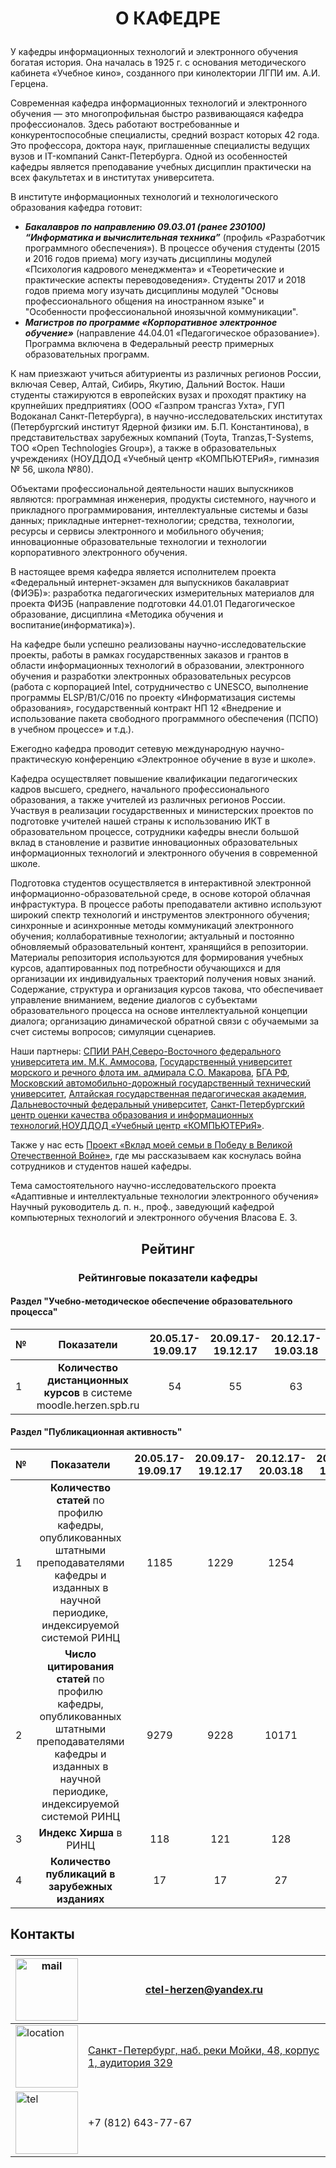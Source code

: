 <h1><p align='center'> О КАФЕДРЕ </p></h1>
У кафедры информационных технологий и электронного обучения богатая история. Она началась в 1925 г. с основания методического кабинета «Учебное кино», созданного при кинолектории ЛГПИ им. А.И. Герцена.

Современная кафедра информационных технологий и электронного обучения — это многопрофильная быстро развивающаяся кафедра профессионалов. Здесь работают востребованные и конкурентоспособные специалисты, средний возраст которых 42 года. Это профессора, доктора наук, приглашенные специалисты ведущих вузов и IT-компаний Санкт-Петербурга. Одной из особенностей кафедры является преподавание учебных дисциплин практически на всех факультетах и в институтах университета.

В институте информационных технологий и технологического образования кафедра готовит:

 - ***Бакалавров по направлению 09.03.01 (ранее 230100) “Информатика и вычислительная техника”***  (профиль «Разработчик программного обеспечения»). В процессе обучения студенты (2015 и 2016 годов приема) могу изучать дисциплины модулей «Психология кадрового менеджмента» и «Теоретические и практические аспекты переводоведения». Студенты 2017 и 2018 годов приема могу изучать дисциплины модулей "Основы профессионального общения на иностранном языке" и "Особенности профессиональной иноязычной коммуникации".
- ***Магистров по программе «Корпоративное электронное обучение»*** (направление 44.04.01 «Педагогическое образование»). Программа включена в Федеральный реестр примерных образовательных программ.

К нам приезжают учиться абитуриенты из различных регионов России, включая Север, Алтай, Сибирь, Якутию, Дальний Восток. Наши студенты стажируются в европейских вузах и проходят практику на крупнейших предприятиях (ООО «Газпром трансгаз Ухта», ГУП Водоканал Санкт-Петербурга), в научно-исследовательских институтах (Петербургский институт Ядерной физики им. Б.П. Константинова), в представительствах зарубежных компаний (Toyta, Tranzas,T-Systems, ТОО «Open Technologies Group»), а также в образовательных учреждениях (НОУДДОД «Учебный центр «КОМПЬЮТЕРиЯ», гимназия № 56, школа №80).

Объектами профессиональной деятельности наших выпускников являются: программная инженерия, продукты системного, научного и прикладного программирования, интеллектуальные системы и базы данных; прикладные интернет-технологии; средства, технологии, ресурсы и сервисы электронного и мобильного обучения; инновационные образовательные технологии и технологии корпоративного электронного обучения.

В настоящее время кафедра является исполнителем проекта «Федеральный интернет-экзамен для выпускников бакалавриат (ФИЭБ)»: разработка педагогических измерительных материалов для проекта ФИЭБ (направление подготовки 44.01.01 Педагогическое образование, дисциплина «Методика обучения и воспитание(информатика)»).

На кафедре были успешно реализованы научно-исследовательские проекты, работы в рамках государственных заказов и грантов в области информационных технологий в образовании, электронного обучения и разработки электронных образовательных ресурсов (работа с корпорацией Intel, сотрудничество с UNESCO, выполнение программы ELSP/B1/C/016 по проекту «Информатизация системы образования», государственный контракт НП 12 «Внедрение и использование пакета свободного программного обеспечения (ПСПО) в учебном процессе» и т.д.).

Ежегодно кафедра проводит сетевую международную научно-практическую конференцию «Электронное обучение в вузе и школе».

Кафедра осуществляет повышение квалификации педагогических кадров высшего, среднего, начального профессионального образования, а также учителей из различных регионов России. Участвуя в реализации государственных и министерских проектов по подготовке учителей нашей страны к использованию ИКТ в образовательном процессе, сотрудники кафедры внесли большой вклад в становление и развитие инновационных образовательных информационных технологий и электронного обучения в современной школе.

Подготовка студентов осуществляется в интерактивной электронной информационно-образовательной среде, в основе которой облачная инфрастуктура. В процессе работы преподаватели активно используют широкий спектр технологий и инструментов электронного обучения; синхронные и асинхронные методы коммуникаций электронного обучения; коллаборативные технологии; актуальный и постоянно обновляемый образовательный контент, хранящийся в репозитории. Материалы репозитория используются для формирования учебных курсов, адаптированных под потребности обучающихся и для организации их индивидуальных траекторий получения новых знаний. Содержание, структура и организация курсов такова, что обеспечивает управление вниманием, ведение диалогов с субъектами образовательного процесса на основе интеллектуальной концепции диалога; организацию динамической обратной связи с обучаемыми за счет системы вопросов; симуляции сценариев.

Наши партнеры: [СПИИ РАН](http://www.spiiras.nw.ru/),[Северо-Восточного федерального университета им. М.К. Аммосова](https://www.s-vfu.ru/), [Государственный университет морского и речного флота им. адмирала С.О. Макарова](https://gumrf.ru/), [БГА РФ](http://www.bgarf.ru/), [Московский автомобильно-дорожный государственный технический университет](http://www.madi.ru/), [Алтайская государственная педагогическая академия](https://www.altspu.ru/), [Дальневосточный федеральный университет](https://www.dvfu.ru/), [Санкт-Петербургский центр оценки качества образования и информационных технологий](https://rcokoit.ru/),[НОУДДОД «Учебный центр «КОМПЬЮТЕРиЯ»](https://e-computeria.ru/).

Также у нас есть [Проект «Вклад моей семьи в Победу в Великой Отечественной Войне»](https://ict.herzen.spb.ru/department/about-us/ww2), где мы рассказываем как коснулась война сотрудников и студентов нашей кафедры.

Тема самостоятельного научно-исследовательского проекта 
«Адаптивные и интеллектуальные технологии электронного обучения»
Научный руководитель д. п. н., проф., заведующий кафедрой компьютерных
технологий и электронного обучения
Власова Е. З.

<h2><p align='center'> Рейтинг </p></h2>
<h3><p align='center'> Рейтинговые показатели кафедры </p></h3>
<h4> Раздел "Учебно-методическое обеспечение образовательного процесса" </h4>

| №    |       **Показатели**                        | 20.05.17-19.09.17 | 20.09.17-19.12.17 | 20.12.17-19.03.18 | 20.03.17-19.05.18 | 20.05.17-19.09.18 | 20.09.18-19.12.18 |
| ---- | :----------------------------------------------------------: | :---------------: | :---------------: | :---------------: | :---------------: | :---------------: | :---------------: |
| 1    | **Количество дистанционных курсов** в системе moodle.herzen.spb.ru |        54         |        55         |        63         |        66         |        85         |        102        |

<h4> Раздел "Публикационная активность" </h4>

| №    |                        **Показатели**                        | 20.05.17-19.09.17 | 20.09.17-19.12.17 | 20.12.17-20.03.18 | 20.09.18-19.12.18 |
| ---- | :----------------------------------------------------------: | :---------------: | :---------------: | :---------------: | :---------------: |
| 1    | **Количество статей** по профилю кафедры, опубликованных штатными преподавателями кафедры и изданных в научной периодике, индексируемой системой РИНЦ |       1185        |       1229        |       1254        |       1395        |
| 2    | **Число цитирования статей** по профилю кафедры, опубликованных штатными преподавателями кафедры и изданных в научной периодике, индексируемой системой РИНЦ |       9279        |       9228        |       10171       |       12085       |
| 3    |                   **Индекс Хирша** в РИНЦ                    |        118        |        121        |        128        |        141        |
| 4    |       **Количество публикаций в зарубежных изданиях**        |        17         |        17         |        27         |        11         |

<h2><p> Контакты </p></h2>

<img src="https://ict.herzen.spb.ru/user/themes/bootstrap/images/Mail.png" alt="mail" width="100" height="100" /> | [ctel-herzen@yandex.ru](ctel-herzen@yandex.ru)
--- | --- 
<img src="https://ict.herzen.spb.ru/user/themes/bootstrap/images/location.png" alt="location" width="100" height="100" /> | [Санкт-Петербург, наб. реки Мойки, 48, корпус 1, аудитория 329](https://www.google.ru/maps/place/1+корпус/@59.9340622,30.316832,17z/data=!4m13!1m7!3m6!1s0x4696319a699e968d:0xce67e04e5a3b88fb!2z0L3QsNCxLiDRgNC10LrQuCDQnNC-0LnQutC4LCA0OCDQutC-0YDQv9GD0YEgMSwg0KHQsNC90LrRgi3Qn9C10YLQtdGA0LHRg9GA0LMsIDE5MTE4Ng!3b1!8m2!3d59.932328!4d30.3188027!3m4!1s0x0:0xde67d372394025c!8m2!3d59.9327881!4d30.3181256) 
<img src="https://ict.herzen.spb.ru/user/themes/bootstrap/images/tel.png" alt="tel" width="100" height="100" /> | +7 (812) 643-77-67 

<!-- Автор верстки: Полина Кудряшева -->
